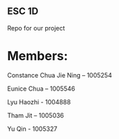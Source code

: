 ## ESC 1D 
Repo for our project

# Members:
Constance Chua Jie Ning – 1005254 

Eunice Chua – 1005546

Lyu Haozhi - 1004888

Tham Jit –  1005036 

Yu Qin - 1005327
